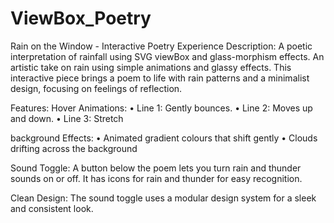 # ViewBox_Poetry
Rain on the Window - Interactive Poetry Experience
Description:
 A poetic interpretation of rainfall using SVG viewBox and glass-morphism effects.
An artistic take on rain using simple animations and glassy effects. This interactive piece brings a poem to life with rain patterns and a minimalist design, focusing on feelings of reflection.

Features:
Hover Animations:
	•	Line 1: Gently bounces.
	•	Line 2: Moves up and down.
	•	Line 3: Stretch

background Effects:
	•	Animated gradient colours that shift gently
	•	Clouds drifting across the background

Sound Toggle:
A button below the poem lets you turn rain and thunder sounds on or off. It has icons for rain and thunder for easy recognition.

Clean Design:
The sound toggle uses a modular design system for a sleek and consistent look.
